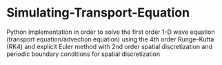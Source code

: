 # Simulating-Transport-Equation
Python implementation in order to solve the first order 1-D wave equation (transport equation/advection equation) using the 4th order Runge–Kutta (RK4) and explicit Euler method with 2nd order spatial discretization and periodic boundary conditions for spatial discretization 
